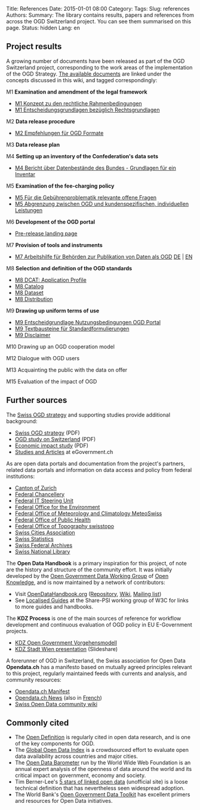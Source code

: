Title: References
Date: 2015-01-01 08:00
Category:
Tags:
Slug: references
Authors:
Summary: The library contains results, papers and references from across the OGD Switzerland project. You can see them summarised on this page.
Status: hidden
Lang: en


## Project results

A growing number of documents have been released as part of the OGD Switzerland project, corresponding to the work areas of the implementation of the OGD Strategy. [The available documents](http://www.egovernment.ch/umsetzung/00881/00883/01112/index.html?lang=en) are linked under the concepts discussed in this wiki, and tagged correspondingly:

M1 **Examination and amendment of the legal framework**

  - [M1 Konzept zu den rechtliche Rahmenbedingungen](/ref-m1-rechtliche-rahmen-de)
  - [M1 Entscheidungsgrundlagen bezüglich Rechtsgrundlagen](/ref-m1-entscheid-rechtsgrundlagen-de)

M2 **Data release procedure**

  - [M2 Empfehlungen für OGD Formate](/ref-m2-ogd-formate)

M3 **Data release plan**

M4 **Setting up an inventory of the Confederation's data sets**

  - [M4 Bericht über Datenbestände des Bundes - Grundlagen für ein Inventar](/ref-m4-datebestaende-bund-de)

M5 **Examination of the fee-charging policy**

  - [M5 Für die Gebührenproblematik relevante offene Fragen](/ref-m5-gebuehrenproblematik-de)
  - [M5 Abgrenzung zwischen OGD und kundenspezifischen, individuellen Leistungen](/ref-m5-abgrenzung-leistungen-de)

M6 **Development of the OGD portal**

  - [Pre-release landing page](http://ogdch.github.io)

M7 **Provision of tools and instruments**

  - [M7 Arbeitshilfe für Behörden zur Publikation von Daten als OGD](/ref-m7-recht-arbeitshilfe-de) [DE](/ref-m7-recht-arbeitshilfe-de) | [EN](/ref-m7-recht-arbeitshilfe-en)

M8 **Selection and definition of the OGD standards**

  - [M8 DCAT: Application Profile](/ref-m8-dcat-application-en)
  - [M8 Catalog](/ref-m8-catalog-de)
  - [M8 Dataset](/ref-m8-dataset-de)
  - [M8 Distribution](/ref-m8-distribution-de)

M9 **Drawing up uniform terms of use**

  - [M9 Entscheidgrundlage Nutzungsbedingungen OGD Portal](/ref-m9-entscheid-nutzungsbedingungen-de)
  - [M9 Textbausteine für Standardformulierungen](/ref-m9-standardformulierungen-de)
  - [M9 Disclaimer](/ref-m9-disclaimer-de)

M10 Drawing up an OGD cooperation model

M12 Dialogue with OGD users

M13 Acquainting the public with the data on offer

M15 Evaluation of the impact of OGD

## Further sources

The [Swiss OGD strategy](http://www.egovernment.ch/umsetzung/00881/00883/index.html?lang=en) and supporting studies provide additional background:

- [Swiss OGD strategy](http://www.egovernment.ch/umsetzung/00881/00883/index.html?lang=en&download=NHzLpZeg7t,lnp6I0NTU042l2Z6ln1ad1IZn4Z2qZpnO2Yuq2Z6gpJCDdXx4fWym162epYbg2c_JjKbNoKSn6A--) (PDF)
- [OGD study on Switzerland](http://www.egovernment.ch/umsetzung/00881/00883/index.html?lang=en&download=NHzLpZeg7t,lnp6I0NTU042l2Z6ln1ad1IZn4Z2qZpnO2Yuq2Z6gpJCDdXx4f2ym162epYbg2c_JjKbNoKSn6A--) (PDF)
- [Economic impact study](http://www.egovernment.ch/umsetzung/00881/00883/index.html?lang=en&download=NHzLpZeg7t,lnp6I0NTU042l2Z6ln1ad1IZn4Z2qZpnO2Yuq2Z6gpJCDdYF2fmym162epYbg2c_JjKbNoKSn6A--) (PDF)
- [Studies and Articles](http://www.egovernment.ch/dokumentation/studien/index.html?lang=en) at eGovernment.ch

As are open data portals and documentation from the project's partners, related data portals and information on data access and policy from federal institutions:

- [Canton of Zurich](http://www.zh.ch/internet/de/rechtliche_grundlagen/oeffentlichkeitsprinzip/informationszugang.html#a-content)
- [Federal Chancellery](http://www.bk.admin.ch/themen/07075/07084/index.html?lang=de)
- [Federal IT Steering Unit](http://www.isb.admin.ch/dokumentation/amtl_dokumente/index.html?lang=de)
- [Federal Office for the Environment](http://www.bafu.admin.ch/gis/02911/index.html?lang=de)
- [Federal Office of Meteorology and Climatology MeteoSwiss](http://www.meteoschweiz.admin.ch/web/en/services/data_portal.html)
- [Federal Office of Public Health](http://www.bag.admin.ch/dienstleistungen/14428/index.html?lang=de)
- [Federal Office of Topography swisstopo](http://www.geo.admin.ch/)
- [Swiss Cities Association](http://uniondesvilles.ch/de/Info/Dokumentation/Statistik_der_Schweizer_Stadte)
- [Swiss Statistics](http://www.bfs.admin.ch/bfs/portal/en/index/infothek.html)
- [Swiss Federal Archives](http://www.bar.admin.ch/dienstleistungen/00823/01912/index.html?lang=en)
- [Swiss National Library](http://www.nb.admin.ch/nb_professionnel/01693/index.html?lang=en)

The **Open Data Handbook** is a primary inspiration for this project, of note are the history and structure of the community effort. It was initially developed by the [Open Government Data Working Group](http://opengovernmentdata.org/) of [Open Knowledge](http://okfn.org), and is now maintained by a network of contributors:

- Visit [OpenDataHandbook.org](http://opendatahandbook.org/) ([Repository](https://github.com/okfn/opendatahandbook/), [Wiki](http://wiki.okfn.org/Projects/Open_Data_Handbook), [Mailing list](https://lists.okfn.org/mailman/listinfo/open-data-handbook))
- See [Localised Guides](http://www.w3.org/2013/share-psi/wiki/Localised_Guides) at the Share-PSI working group of W3C for links to more guides and handbooks.

The **KDZ Process** is one of the main sources of reference for workflow development and continuous evaluation of OGD policy in EU E-Government projects.

- [KDZ Open Government Vorgehensmodell](http://kdz.eu/de/open-government-vorgehensmodell)
- [KDZ Stadt Wien presentation](http://www.slideshare.net/ogd-dachli/kdz-stadt-wien-open-government-vorgehensmodell) (Slideshare)

A forerunner of OGD in Switzerland, the Swiss association for Open Data **Opendata.ch** has a manifesto based on mutually agreed principles relevant to this project, regularly maintained feeds with currents and analysis, and community resources:

- [Opendata.ch Manifest](http://opendata.ch/organisation/manifest/)
- [Opendata.ch News](http://opendata.ch/) (also in [French](http://fr.opendata.ch/))
- [Swiss Open Data community wiki](http://make.opendata.ch/wiki)

## Commonly cited

- The [Open Definition](http://opendefinition.org/) is regularly cited in open data research, and is one of the key components for OGD.
- The [Global Open Data Index](http://census.okfn.org) is a crowdsourced effort to evaluate open data availability across countries and major cities.
- The [Open Data Barometer](http://www.opendataresearch.org/barometer) run by the World Wide Web Foundation is an annual expert analysis of the openness of data around the world and its critical impact on government, economy and society.
- Tim Berner-Lee's [5 stars of linked open data](http://5stardata.info/) (unofficial site) is a loose technical definition that has nevertheless seen widespread adoption.
- The World Bank's [Open Government Data Toolkit](http://opendatatoolkit.worldbank.org/en/) has excellent primers and resources for Open Data initiatives.
